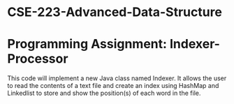 # CSE-223-Advanced-Data-Structure
# Programming Assignment: Indexer-Processor

This code will implement a new Java class named Indexer. It allows the user to read the contents of a text file and create an index using HashMap and Linkedlist to store and show the position(s) of each word in the file.
